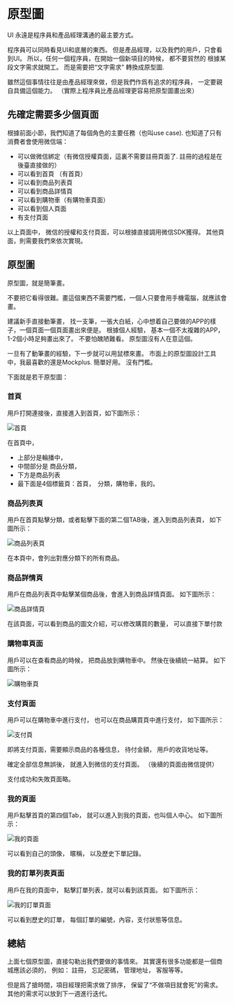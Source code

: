 # 原型圖

UI 永遠是程序員和產品經理溝通的最主要方式。 

程序員可以同時看見UI和底層的東西。 但是產品經理，以及我們的用戶，只會看到UI。 所以，任何一個程序員，在開始一個新項目的時候， 都不要貿然的
根據某段文字需求就開工。 而是需要把“文字需求” 轉換成原型圖. 
 
雖然這個事情往往是由產品經理來做，但是我們作爲有追求的程序員， 一定要親自具備這個能力。 （實際上程序員比產品經理更容易把原型圖畫出來）

## 先確定需要多少個頁面

根據前面小節，我們知道了每個角色的主要任務（也叫use case). 也知道了只有消費者會使用微信端：

- 可以做微信綁定（有微信授權頁面，這裏不需要註冊頁面了. 註冊的過程是在後臺直接做的）
- 可以看到首頁 （有首頁）
- 可以看到商品列表頁 
- 可以看到商品詳情頁
- 可以看到購物車（有購物車頁面）
- 可以看到個人頁面
- 有支付頁面

以上頁面中， 微信的授權和支付頁面，可以根據直接調用微信SDK獲得。 其他頁面，則需要我們來依次實現。 


## 原型圖

原型圖，就是簡筆畫。 

不要把它看得很難。畫這個東西不需要門檻，一個人只要會用手機電腦，就應該會畫。 

建議新手直接動筆畫， 找一支筆，一張大白紙，心中想着自己要做的APP的樣子，一個頁面一個頁面畫出來便是。 根據個人經驗， 基本一個不太複雜的APP， 1-2個小時足夠畫出來了。 不要怕醜陋難看。 原型圖沒有人在意這個。

一旦有了動筆畫的經驗，下一步就可以用鼠標來畫。 市面上的原型圖設計工具中，我最喜歡的還是Mockplus. 簡單好用。 沒有門檻。 

下面就是若干原型圖：


### 首頁

用戶打開連接後，直接進入到首頁，如下圖所示：

![首頁](/images/real_project/mock_index.png)

在首頁中， 

- 上部分是輪播中， 
- 中間部分是 商品分類， 
- 下方是商品列表
- 最下面是4個標籤頁：首頁，　分類，購物車，我的。



### 商品列表頁

用戶在首頁點擊分類，或者點擊下面的第二個TAB後，進入到商品列表頁， 如下圖所示：

![商品列表頁](/images/real_project/mock_category.png)

在本頁中，會列出對應分類下的所有商品。 

### 商品詳情頁

用戶在商品列表頁中點擊某個商品後，會進入到商品詳情頁面。 如下圖所示：

![商品詳情頁](/images/real_project/mock_item_details.png)


在該頁面，可以看到商品的圖文介紹，可以修改購買的數量， 可以直接下單付款

### 購物車頁面

用戶可以在查看商品的時候， 把商品放到購物車中。 然後在後續統一結算。 如下圖所示：

![購物車頁](/images/real_project/mock_chart.png)

### 支付頁面

用戶可以在購物車中進行支付， 也可以在商品購買頁中進行支付， 如下圖所示：

![支付頁](/images/real_project/mock_before_pay.png)

即將支付頁面，需要顯示商品的各種信息， 待付金額， 用戶的收貨地址等。

確定全部信息無誤後， 就進入到微信的支付頁面。 （後續的頁面由微信提供）

支付成功和失敗頁面略。 

### 我的頁面

用戶點擊首頁的第四個Tab， 就可以進入到我的頁面，也叫個人中心。  如下圖所示：

![我的頁面](/images/real_project/mock_mine.png)

可以看到自己的頭像， 暱稱， 以及歷史下單記錄。


### 我的訂單列表頁面

用戶在我的頁面中， 點擊訂單列表，就可以看到該頁面。 如下圖所示：

![我的訂單頁面](/images/real_project/mock_my_orders.png)

可以看到歷史的訂單， 每個訂單的編號，內容，支付狀態等信息。

## 總結

上面七個原型圖，直接勾勒出我們要做的事情來。 其實還有很多功能都是一個商城應該必須的， 例如： 註冊， 忘記密碼， 管理地址， 客服等等。 

但是爲了搶時間，項目經理把需求做了排序， 保留了“不做項目就會死”的需求。  其他的需求可以放到下一週進行迭代。 


